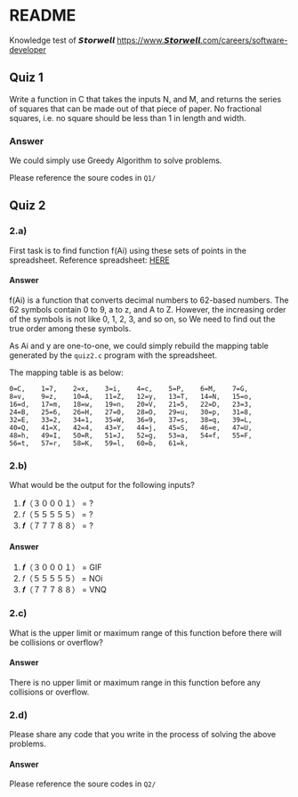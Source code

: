 # README

Knowledge test of 𝙎𝙩𝙤𝙧𝙬𝙚𝙡𝙡
https://www.𝙎𝙩𝙤𝙧𝙬𝙚𝙡𝙡.com/careers/software-developer

## Quiz 1

Write a function in C that takes the inputs N, and M, and returns the series
of squares that can be made out of that piece of paper. No fractional squares,
i.e. no square should be less than 1 in length and width.

### Answer

We could simply use Greedy Algorithm to solve problems.

Please reference the soure codes in `Q1/`

## Quiz 2

### 2.a)

First task is to find function f(Ai) using these sets of points in the spreadsheet.
Reference spreadsheet: [HERE](https://docs.google.com/spreadsheets/d/1MmruzOui-GdlbqTF2s74VERX_5c_eT2VkXhGK5BUDUg/edit#gid=0)

#### Answer

f(Ai) is a function that converts decimal numbers to 62-based numbers. The 62
symbols contain 0 to 9, a to z, and A to Z. However, the increasing order of
the symbols is not like 0, 1, 2, 3, and so on, so We need to find out the
true order among these symbols.

As Ai and y are one-to-one, we could simply rebuild the mapping table
generated by the `quiz2.c` program with the spreadsheet.

The mapping table is as below:

```
0=C,    1=7,    2=x,    3=i,    4=c,    5=P,    6=M,    7=G,
8=v,    9=z,    10=A,   11=Z,   12=y,   13=T,   14=N,   15=o,
16=d,   17=m,   18=w,   19=n,   20=V,   21=5,   22=D,   23=3,
24=B,   25=6,   26=H,   27=0,   28=O,   29=u,   30=p,   31=8,
32=E,   33=2,   34=1,   35=W,   36=9,   37=s,   38=q,   39=L,
40=Q,   41=X,   42=4,   43=Y,   44=j,   45=S,   46=e,   47=U,
48=h,   49=I,   50=R,   51=J,   52=g,   53=a,   54=f,   55=F,
56=t,   57=r,   58=K,   59=l,   60=b,   61=k,
```

### 2.b)

What would be the output for the following inputs?
1. 𝒇（３０００１） = ?
2. 𝑓（５５５５５） = ?
3. 𝒇（７７７８８） = ?

#### Answer

1. 𝒇（３０００１） = GIF
2. 𝑓（５５５５５） = NOi
3. 𝒇（７７７８８） = VNQ

### 2.c)

What is the upper limit or maximum range of this function before there will be
collisions or overflow?

#### Answer

There is no upper limit or maximum range in this function before any collisions
or overflow.

### 2.d)

Please share any code that you write in the process of solving the above
problems.

#### Answer

Please reference the soure codes in `Q2/`
